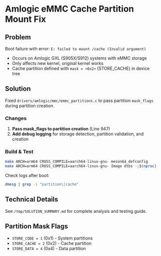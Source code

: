 # Amlogic eMMC Cache Partition Mount Fix

## Problem
Boot failure with error: `E: failed to mount /cache (Invalid argument)`
- Occurs on Amlogic GXL (S905X/S912) systems with eMMC storage
- Only affects new kernel, original kernel works
- Cache partition defined with `mask = <0x2>` (STORE_CACHE) in device tree

## Solution
Fixed `drivers/amlogic/mmc/emmc_partitions.c` to pass partition `mask_flags` during partition creation.

### Changes
1. **Pass mask_flags to partition creation** (Line 947)
2. **Add debug logging** for storage detection, partition validation, and creation

### Build & Test
```bash
make ARCH=arm64 CROSS_COMPILE=aarch64-linux-gnu- meson64_defconfig
make ARCH=arm64 CROSS_COMPILE=aarch64-linux-gnu- Image dtbs -j$(nproc)
```

Check logs after boot:
```bash
dmesg | grep -i "partition\|cache"
```

## Technical Details
See `/tmp/SOLUTION_SUMMARY.md` for complete analysis and testing guide.

## Partition Mask Flags
- `STORE_CODE = 1` (0x1) - System partitions
- `STORE_CACHE = 2` (0x2) - Cache partition
- `STORE_DATA = 4` (0x4) - Data partition
